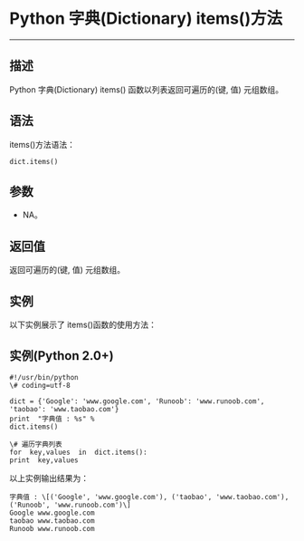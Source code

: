 Python 字典(Dictionary) items()方法
===============================

* * *

描述
--

Python 字典(Dictionary) items() 函数以列表返回可遍历的(键, 值) 元组数组。

语法
--

items()方法语法：
```
dict.items()
```
参数
--

*   NA。

返回值
---

返回可遍历的(键, 值) 元组数组。

实例
--

以下实例展示了 items()函数的使用方法：

实例(Python 2.0+)
---------------
```
#!/usr/bin/python    
\# coding=utf-8  

dict = {'Google': 'www.google.com', 'Runoob': 'www.runoob.com', 'taobao': 'www.taobao.com'}   
print  "字典值 : %s" %  
dict.items() 

\# 遍历字典列表    
for  key,values  in  dict.items():  
print  key,values
```
以上实例输出结果为：
```
字典值 : \[('Google', 'www.google.com'), ('taobao', 'www.taobao.com'), ('Runoob', 'www.runoob.com')\]
Google www.google.com
taobao www.taobao.com
Runoob www.runoob.com
```
